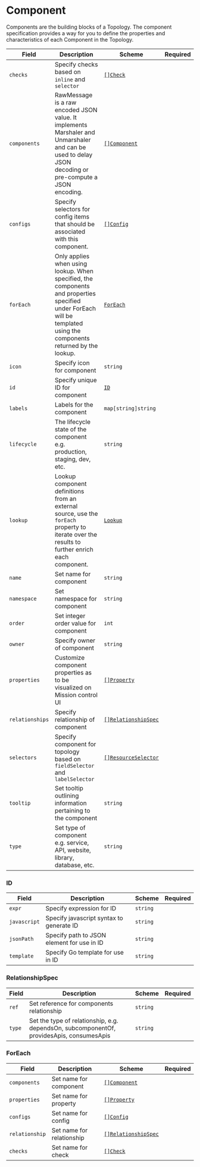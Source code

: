 # Component

Components are the building blocks of a Topology. The component specification provides a way for you to define the properties and characteristics of each Component in the Topology.

| Field           | Description                                                                                                                                                          | Scheme                                                    | Required |
| --------------- | -------------------------------------------------------------------------------------------------------------------------------------------------------------------- | --------------------------------------------------------- | -------- |
| `checks`        | Specify checks based on `inline` and `selector`                                                                                                                      | [`[]Check`](./health-checks.md#check)                     |          |
| `components`    | RawMessage is a raw encoded JSON value. It implements Marshaler and Unmarshaler and can be used to delay JSON decoding or pre-compute a JSON encoding.               | [`[]Component`](#component)                               |          |
| `configs`       | Specify selectors for config items that should be associated with this component.                                                                                    | [`[]Config`](./config#config)                             |          |
| `forEach`       | Only applies when using lookup. When specified, the components and properties specified under ForEach will be templated using the components returned by the lookup. | [`ForEach`](#foreach)                                     |          |
| `icon`          | Specify icon for component                                                                                                                                           | `string`                                                  |          |
| `id`            | Specify unique ID for component                                                                                                                                      | [`ID`](#id)                                               |          |
| `labels`        | Labels for the component                                                                                                                                             | `map[string]string`                                       |          |
| `lifecycle`     | The lifecycle state of the component e.g. production, staging, dev, etc.                                                                                             | `string`                                                  |          |
| `lookup`        | Lookup component definitions from an external source, use the `forEach` property to iterate over the results to further enrich each component.                       | [`Lookup`](../references/lookup)                          |          |
| `name`          | Set name for component                                                                                                                                               | `string`                                                  |          |
| `namespace`     | Set namespace for component                                                                                                                                          | `string`                                                  |          |
| `order`         | Set integer order value for component                                                                                                                                | `int`                                                     |          |
| `owner`         | Specify owner of component                                                                                                                                           | `string`                                                  |          |
| `properties`    | Customize component properties as to be visualized on Mission control UI                                                                                             | [`[]Property`](../concepts/properties)                    |          |
| `relationships` | Specify relationship of component                                                                                                                                    | [`[]RelationshipSpec`](#relationshipspec)                 |          |
| `selectors`     | Specify component for topology based on `fieldSelector` and `labelSelector`                                                                                          | [`[]ResourceSelector`](../../reference/resource_selector) |          |
| `tooltip`       | Set tooltip outlining information pertaining to the component                                                                                                        | `string`                                                  |          |
| `type`          | Set type of component e.g. service, API, website, library, database, etc.                                                                                            | `string`                                                  |          |

### ID

| Field        | Description                                | Scheme   | Required |
| ------------ | ------------------------------------------ | -------- | -------- |
| `expr`       | Specify expression for ID                  | `string` |          |
| `javascript` | Specify javascript syntax to generate ID   | `string` |          |
| `jsonPath`   | Specify path to JSON element for use in ID | `string` |          |
| `template`   | Specify Go template for use in ID          | `string` |          |

### RelationshipSpec

| Field  | Description                                                                              | Scheme   | Required |
| ------ | ---------------------------------------------------------------------------------------- | -------- | -------- |
| `ref`  | Set reference for components relationship                                                | `string` |          |
| `type` | Set the type of relationship, e.g. dependsOn, subcomponentOf, providesApis, consumesApis | `string` |          |

### ForEach

| Field          | Description               | Scheme                                          | Required |
| -------------- | ------------------------- | ----------------------------------------------- | -------- |
| `components`   | Set name for component    | [`[]Component`](#component)                     |          |
| `properties`   | Set name for property     | [`[]Property`](../concepts/properties#property) |          |
| `configs`      | Set name for config       | [`[]Config`](../concepts/config#config)         |          |
| `relationship` | Set name for relationship | [`[]RelationshipSpec`](#relationshipspec)       |          |
| `checks`       | Set name for check        | [`[]Check`](../concepts/health-checks#check)    |          |
